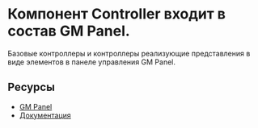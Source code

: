# Компонент Controller входит в состав GM Panel.

Базовые контроллеры и контроллеры реализующие представления в виде элементов в панеле управления GM Panel.

## Ресурсы
- [GM Panel](https://apps.gearmagic.ru/gmpanel)
- [Документация](https://apps.gearmagic.ru/component/gmpanel-controller)
